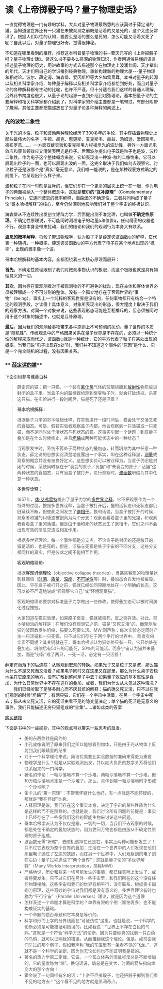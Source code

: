 # 读《上帝掷骰子吗？量子物理史话》

一直觉得物理是一门有趣的学科。大众对量子物理最熟悉的应该莫过于薛定谔的猫。当知道这世界还有一只猫在未被观测之前既是活着的又是死的，这个太违反常识了。根据人们以往的认知，猫要么是活的要么是死的，怎么可能又活着又死了呢？自此以后，对量子物理很好奇，觉得很神秘。  

<!-- more -->

不知道在哪里看到的推荐，推荐这本科普量子物理的书--曹天元写的《上帝掷骰子吗？量子物理史话》。读这么书不要多么高深的物理知识，作者用通俗易懂的语言描述量子物理的历史，用讲故事的方式去描述那个在物理史上波澜壮阔、天才辈出的年代。天才们用自己的学识推到经典物理，重新构建新的物理大厦---量子物理和相对论。波尔、薛定谔、海森堡、爱因斯坦等大名如雷贯耳。本书对量子的起源以及相关科学家介绍、每种量子解释以及相关科学家介绍都恰到好处，而且对量子论的各种解释都有生动的比喻，也许不严谨，但十分适合我们这样的普通人理解。另外此书跨度也很大，从量子论的起源一直到介绍到超弦理论，基本把量子论的主要解释和相关科学家都介绍到了。对科学家的介绍主要都是一笔带过，有部分附带了趣闻，其他主要都把描述放在了对量子论各种解释的阐述上。  

### 光的波粒二象性

关于光的本性，粒子和波动两种理论经历了300多年的争论，其中穿插着物理史上那些最伟大的名字：牛顿、胡克、惠更斯、麦克斯韦、赫兹、汤姆逊、爱因斯坦、德布罗意……。一方面双缝实验和麦克斯韦方程揭示光的波动性，另外一方面光电效应和康普顿效应又清晰表明光是粒子。后面波尔提出电子既是粒子也是波，波粒二象性。作为电子这个整体概念来说，它却表现出一种波-粒的二像性来，它可以展现出粒子的一面，也可以展现出波的一面，这完全取决于我们如何去观察它。讨论粒子还是波哪个是“真实”毫无意义。我们唯一能说的，是在某种观察方式确定的前提下，它呈现出什么样子来。

波和粒子在同一时刻是互斥的，但它们却在一个更高的层次上统一在一起，作为电子的两面被纳入一个整体概念中。这就是**玻尔的“互补原理”**（Complementary Principle），它连同波恩的概率解释，海森堡的不确定性，三者共同构成了量子论“哥本哈根解释”的核心，至今仍然深刻地影响我们对于整个宇宙的终极认识。

海森堡从不连续性出发创立矩阵力学，后面提出测不准定理，也叫做**不确定性原理**。不确定性原理说，不可能同时测准电子的动量p和位置q，任何精密的仪器也不行。观测本身会带来扰动，我们的结论和我们的观测行为本身大有联系。

**波恩的概率解释**，将骰子带进物理学，认为骰子才是薛定谔波函数ψ的解释，它代表一种随机，一种概率，薛定谔波函数ψ的平方代表了电子在某个地点出现的“概率”，出现的概率像一个波。

哥本哈根解释的基本内容，全都围绕着三大核心原理而展开：

**首先**，不确定性原理限制了我们对微观事物认识的极限，而这个极限也就是具有物理意义的一切。

**其次**，因为存在着观测者对于被观测物的不可避免的扰动，现在主体和客体世界必须被理解成一个不可分割的整体。没有一个孤立地存在于客观世界的“事物”（being），事实上一个纯粹的客观世界是没有的，任何事物都只有结合一个特定的观测手段，才谈得上具体意义。对象所表现出的形态，很大程度上取决于我们的观察方法。对同一个对象来说，这些表现形态可能是互相排斥的，但必须被同时用于这个对象的描述中，也就是互补原理。

 **最后**，因为我们的观测给事物带来各种原则上不可预测的扰动，量子世界的本质是“随机性”。传统观念中的严格因果关系在量子世界是不存在的，必须以一种统计性的解释来取而代之，波函数ψ就是一种统计，它的平方代表了粒子在某处出现的概率。当我们说“电子出现在x处”时，我们并不知道这个事件的“原因”是什么，它是一个完全随机的过程，没有因果关系。  

### ** [薛定谔的猫](https://zh.wikipedia.org/wiki/%E8%96%9B%E5%AE%9A%E8%B0%94%E7%8C%AB)**

下面引用参考维基百科

> 薛定谔的猫：把一只猫、一个装有[氰化氢](https://zh.wikipedia.org/wiki/%E6%B0%B0%E5%8C%96%E6%B0%A2)气体的玻璃烧瓶和[放射性](https://zh.wikipedia.org/wiki/%E6%94%BE%E5%B0%84%E6%80%A7)物质放进封闭的盒子里。当盒子内的监控器侦测到衰变粒子时，就会打破烧瓶，杀死这只猫。在实验进行一段时间后，猫是死了还是活着？

> **哥本哈根解释：**
>
> 根据量子力学的哥本哈根诠释，在实验进行一段时间后，猫会处于又活又死的叠加态。可是，假若实验者观察盒子内部，他会观察到一只活猫或一只死猫，而不是同时处于活状态与死状态的猫。这事实引起一个谜题：到底量子叠加是在什么时候终止，并且[坍缩](https://zh.wikipedia.org/wiki/%E6%B3%A2%E5%87%BD%E6%95%B8%E5%A1%8C%E7%B8%AE)成两种可能状态中的一种状态？
>
> 当观察发生时，系统不再处于两种状态的叠加态，转而坍缩为其中任意一种状态。薛定谔的思想实验清楚地显露出一个事实，即在这种诠释里，[测量](https://zh.wikipedia.org/wiki/%E6%B5%8B%E9%87%8F)或观察的概念并没有被良好定义。这思想实验可以被诠释为，当盒子仍旧是封闭的时候，系统同时存在于“衰变的原子／死猫”和“未衰变的原子／活猫”这两种状态的叠加态，只有当盒子被打开，进行观察时，[波函数](https://zh.wikipedia.org/wiki/%E6%B3%A2%E5%87%BD%E6%95%B0)坍缩为其中任意一种状态。

> **多世界诠释：**
>
> 1957年，[休·艾弗雷特](https://zh.wikipedia.org/wiki/%E4%BC%91%C2%B7%E8%89%BE%E5%BC%97%E9%9B%B7%E7%89%B9)提出了量子力学的[多世界诠释](https://zh.wikipedia.org/wiki/%E5%A4%9A%E4%B8%96%E7%95%8C%E8%AF%A0%E9%87%8A)，它不把观察作为一个特殊的过程。按照多世界诠释，当盒子被打开后，猫的活状态和死状态都仍旧延续不断，但彼此之间发生了[退相干](https://zh.wikipedia.org/wiki/%E9%87%8F%E5%AD%90%E9%80%80%E7%9B%B8%E5%B9%B2)。换句话说，当盒子被打开的时候，观察者和猫的纠缠态被割离为两个分支：观察者看着盒子里的死猫，和观察者看着盒子里的活猫。但是由于活和死的状态发生了退相干，它们之间不会出现有效的信息交流或相互作用。
>
> 根据多世界理论，每一个事件都是分支点。不论盒子是封闭的还是敞开的，猫是活的，也是死的，但是，活猫与死猫是处于宇宙的不同分支，这些分支都同样的真实，但是彼此之间不能相互作用。

> **客观坍缩理论:**
>
> 根据[客观坍缩理论](https://zh.wikipedia.org/wiki/%E5%AE%A2%E8%A7%80%E5%9D%8D%E7%B8%AE%E7%90%86%E8%AB%96)（objective collapse theories），当某些客观的物理量达到其阈值（[时间](https://zh.wikipedia.org/wiki/%E6%97%B6%E9%97%B4)、[质量](https://zh.wikipedia.org/wiki/%E8%B4%A8%E9%87%8F)、[温度](https://zh.wikipedia.org/wiki/%E6%B8%A9%E5%BA%A6)、[不可逆性](https://zh.wikipedia.org/wiki/%E4%B8%8D%E5%8F%AF%E9%80%86%E6%80%A7)等）时，叠加态会自发地被摧毁。因此，早在盒子被打开之前，猫就已经如同预期地处在一个明确的状态。这可以被不严谨地说成“猫观察它自己”或“环境观察猫”。
>
> 客观坍缩理论要求对标准量子力学做出一些修改，使得叠加态可以被时间演化过程摧毁。

> 大家知道在猫实验里，如果原子衰变，猫就被毒死，反之则存活。对此，哥本哈根派的解释是：在我们没有观测它之前，猫是“又死又活”的，而观测后猫的波函数发生坍缩，猫要么死要么活。MWI则声称：每次实验必定同时产生一只活猫和一只死猫，只不过它们存在于两个平行的世界中。 两者有何实质不同呢？其关键就在于，哥本哈根派认为猫始终只有一只，它开始处在叠加态，坍缩后有50％的可能死，50％的可能活。而多宇宙认为猫并未叠加，而是“分裂”成了两只，一死一活，必定有一只活猫！



薛定谔而落下的后遗症：从微观到宏观的转换。如果光子又是粒子又是波，那么猫为什么不是又死而又活着？如果电子同时又在这里又在那里，那么为什么桌子安稳地呆在它原来的地方，没有扩散到整间屋子中去？如果量子效应的基本属性是叠加，为什么日常世界中不存在这样的叠加，或者，我们为什么从未见过这种情况？ 　　我们已经听取了足够多耐心而不厌其烦的解释：猫的确又死又活，只不过在我们观测的时候“坍缩”了；有两只猫，它们在一个宇宙中活着，在另一个宇宙中死去；猫从未又死又活，它的死活由看不见的隐变量决定；单个猫的死活是无意义的事件，我们只能描述无穷只猫组成的“全集”……诸如此类的答案

[ 购买链接 ](https://www.amazon.cn/dp/B009P4OZWG)  

下面是书中的一些摘抄，其中的观点可以带来一些思考的启发。  

>- 美的东西往往是简约的
>- 小孔成像说明了原来我们之所以能够看到物体，只是由于光从物体上反射到我们眼睛里的结果
>- 对于一个科学理论来说，简洁优美要比实验数据的准确来得更为重要
>- 物理学是什么？就是从实验观测出发，并以庞大负责的数学关系将他们联系起来的一门科学。
>- 著名的悖论：一粒沙落地不算一个沙堆，两粒沙落地不算一个沙堆，但10万粒沙落地肯定是一个沙堆了。那么，具体到哪一粒沙落地时才形成一个沙堆呢？
>- 笛卡儿的“第一原理”：不管我怀疑什么也好，有一点我是不能怀疑的，那就是“我在怀疑”本身。
>- 人择原理是说，我们存在这个事实本身，决定了宇宙的某些性质为什么是这样的而不是那样的。也就是说，我们讨论所有问题的前提是：事实上已经存在了一些像我们这样的智能生物来讨论这些问题。
>-  哥本哈根学派认为不仅仅是猫，一切的一切，当我们不去观察的时候，都是处在不确定的叠加状态的，因为世间万物也都是由服从不确定性原理的原子组成。
>- 波函数无需“坍缩”，去随机选择左还是右，事实上两种可能都发生了！只不过它表现为整个世界的叠加：生活在一个世界中的人们发现在他们那里电子通过了左边的狭缝，而在另一个世界中，人们观察到的电子则在右边！量子过程造成了“两个世界”！这就是量子论的“多世界解释”（Many Worlds Interpretation，简称MWI）
>- 严格地说，历史和将来一切可能发生的事情，都已经实际上发生了，或者将要发生。只不过它们在另外一些宇宙里，和我们所在的这个没有任何物理接触。这些宇宙和我们的世界互相平行，没有联系，根据奥卡姆剃刀原理，这些奇妙的宇宙对我们都是没有意义的。多世界理论有时也称为“平行宇宙”（Parallel Universes）理论，就是因为这个道理
>- 怎样表述一个命题才算是科学的？单靠有限的个例（哪怕再多）也不能构成证实的基础。
>- 一个命题的逆否命题和它本身是等价的。
>- 科学和形而上学的分界线画在“可证伪性”这里。也就是说，一个科学的论断必须是可能被证明错误的。比如我说：“世界上不存在白色的乌鸦。”这就是一个符合“科学方法”的论断，因为只要你真的找到一只白色的乌鸦，就可以证明我的错误，从而推翻我这个理论。但是，如前面我们举过的那个例子，假如我声称“我的车库里有一条看不见的飞龙。”，这就不是一个科学的论断，因为你无论如何也不能证明我是错的。
>- 著名的热力学第二定律，它说，一个孤立体系的混乱程度总是不断增加的，它的量度称为“熵”。换句话说，熵总是在变大，时间的箭头指向熵变大的那个方向！
>- 霍金说了一句同样有名的话：“上帝不但掷骰子，他还把骰子掷到我们看不见的地方去！”这个看不见的地方就是黑洞奇点。
